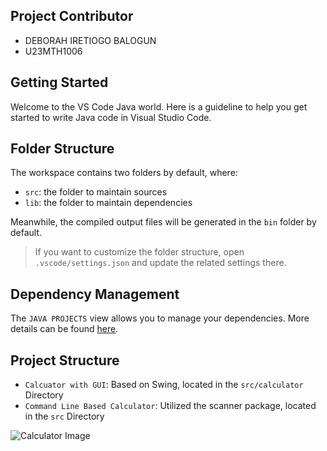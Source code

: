 ## Project Contributor
- DEBORAH IRETIOGO BALOGUN
- U23MTH1006

## Getting Started

Welcome to the VS Code Java world. Here is a guideline to help you get started to write Java code in Visual Studio Code.

## Folder Structure

The workspace contains two folders by default, where:

- `src`: the folder to maintain sources
- `lib`: the folder to maintain dependencies

Meanwhile, the compiled output files will be generated in the `bin` folder by default.

> If you want to customize the folder structure, open `.vscode/settings.json` and update the related settings there.

## Dependency Management

The `JAVA PROJECTS` view allows you to manage your dependencies. More details can be found [here](https://github.com/microsoft/vscode-java-dependency#manage-dependencies).

## Project Structure
- `Calcuator with GUI`: Based on Swing, located in the `src/calculator` Directory
- `Command Line Based Calculator`: Utilized the scanner package, located in the `src` Directory 



![Calculator Image](https://highvoltagetrack.com/wp-content/uploads/2025/01/Screenshot-from-2025-01-31-00-36-28.png)
